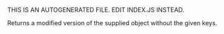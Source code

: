 THIS IS AN AUTOGENERATED FILE. EDIT INDEX.JS INSTEAD.

Returns a modified version of the supplied object without the given keys.

